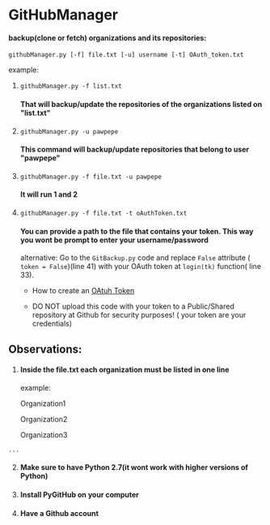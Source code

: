 # GitHubManager

#### backup(clone or fetch) organizations and its repositories:

`githubManager.py [-f] file.txt [-u] username [-t] OAuth_token.txt` 

example: 

1.  `githubManager.py -f list.txt` 

    #### That will backup/update the repositories of the organizations listed on "list.txt"
    
2. `githubManager.py -u pawpepe` 

    #### This command will backup/update repositories that belong to user "pawpepe" 
  
3.  `githubManager.py -f file.txt -u pawpepe` 
  
    #### It will run 1 and 2 

4.  `githubManager.py -f file.txt -t oAuthToken.txt`
  
    #### You can provide a path to the file that contains your token. This way you wont be prompt to enter your username/password
    alternative: Go to the `GitBackup.py` code and replace `False` attribute ( `token = False`)(line 41) with your OAuth token at `login(tk)` function( line 33). 

    * How to create an [OAtuh Token](https://help.github.com/articles/creating-an-access-token-for-command-line-use/)

    * DO NOT upload this code with your token to a Public/Shared repository at Github for security purposes! ( your token are your credentials)

## Observations:
  1. #### Inside the file.txt each organization must be listed in one line 
     example:
  
     Organization1 
  
     Organization2 
  
     Organization3 
  
    ...

  2. #### Make sure to have Python 2.7(it wont work with higher versions of Python) 
  
  3. #### Install PyGitHub on your computer 
  
  4. #### Have a Github account 
  
  
  
